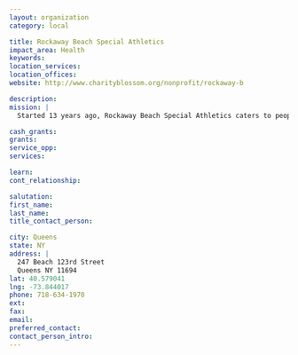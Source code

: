 ```yaml
---
layout: organization
category: local

title: Rockaway Beach Special Athletics
impact_area: Health
keywords: 
location_services: 
location_offices: 
website: http://www.charityblossom.org/nonprofit/rockaway-b

description: 
mission: |
  Started 13 years ago, Rockaway Beach Special Athletics caters to people of all ages who have mental disabilities. Typically, it has a higher population of young kids who are from the neighborhood and surrounding schools. This program runs specifically on a school-year schedule. Their program offers a once a week meet up in an auditorium where different types of athletic activities are offered. Throughout the year, various outside trips are planned such as going to baseball games, skiing, and kayaking. These trips vary year-to-year.

cash_grants: 
grants: 
service_opp: 
services: 

learn: 
cont_relationship: 

salutation: 
first_name: 
last_name: 
title_contact_person: 

city: Queens
state: NY
address: |
  247 Beach 123rd Street  
  Queens NY 11694
lat: 40.579041
lng: -73.844017
phone: 718-634-1970
ext: 
fax: 
email: 
preferred_contact: 
contact_person_intro: 
---
```

